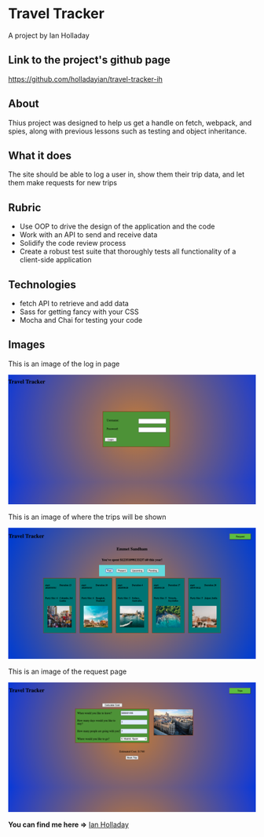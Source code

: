 # Travel Tracker

A project by Ian Holladay

## Link to the project's github page
https://github.com/holladayian/travel-tracker-ih

## About

Thius project was designed to help us get a handle on fetch, webpack, and spies, along with previous lessons such as testing and object inheritance.

## What it does

The site should be able to log a user in, show them their trip data, and let them make requests for new trips

## Rubric
- Use OOP to drive the design of the application and the code
- Work with an API to send and receive data
- Solidify the code review process
- Create a robust test suite that thoroughly tests all functionality of a client-side application

## Technologies
- fetch API to retrieve and add data
- Sass for getting fancy with your CSS
- Mocha and Chai for testing your code

## Images

This is an image of the log in page


![log in page](src/img/login.png)

This is an image of where the trips will be shown


![show trips](src/img/showtrips.png)

This is an image of the request page


![show a request](src/img/request.png)

**You can find me here =>** [Ian Holladay](https://github.com/holladayian)  



